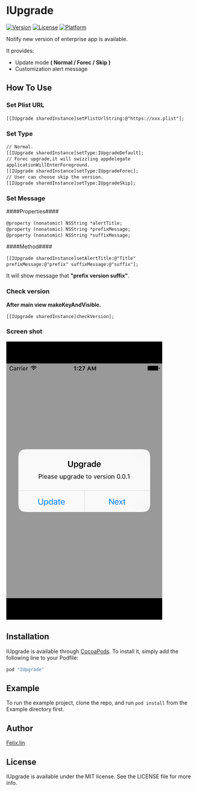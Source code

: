 # IUpgrade

[![Version](https://img.shields.io/cocoapods/v/IUpgrade.svg?style=flat)](http://cocoapods.org/pods/IUpgrade)
[![License](https://img.shields.io/cocoapods/l/IUpgrade.svg?style=flat)](http://cocoapods.org/pods/IUpgrade)
[![Platform](https://img.shields.io/cocoapods/p/IUpgrade.svg?style=flat)](http://cocoapods.org/pods/IUpgrade)

Notify new version of enterprise app is available.

It provides:

* Update mode **( Normal / Forec / Skip )**
* Customization alert message

## How To Use

### Set Plist URL

```
[[IUpgrade sharedInstance]setPlistUrlString:@"https://xxx.plist"];
```

### Set Type

```
// Normal.
[[IUpgrade sharedInstance]setType:IUpgradeDefault];
// Forec upgrade,it will swizzling appdelegate applicationWillEnterForeground.
[[IUpgrade sharedInstance]setType:IUpgradeForec];
// User can choose skip the version.
[[IUpgrade sharedInstance]setType:IUpgradeSkip];
```

### Set Message

####Properties####

```
@property (nonatomic) NSString *alertTitle;
@property (nonatomic) NSString *prefixMessage;
@property (nonatomic) NSString *suffixMessage;
```
####Method####

```
[[IUpgrade sharedInstance]setAlertTitle:@"Title" prefixMessage:@"prefix" suffixMessage:@"suffix"];
```

It will show message that **"prefix version suffix"**.

### Check version
**After main view makeKeyAndVisible.**

```
[[IUpgrade sharedInstance]checkVersion];
```

### Screen shot

![Editor preferences pane](https://github.com/FelixLinBH/IUpgrade/blob/master/ScreenShot.png?raw=true)


## Installation

IUpgrade is available through [CocoaPods](http://cocoapods.org). To install
it, simply add the following line to your Podfile:

```ruby
pod "IUpgrade"
```

## Example

To run the example project, clone the repo, and run `pod install` from the Example directory first.

## Author

[Felix.lin](mailto:fly_81211@hotmail.com)

## License

IUpgrade is available under the MIT license. See the LICENSE file for more info.
